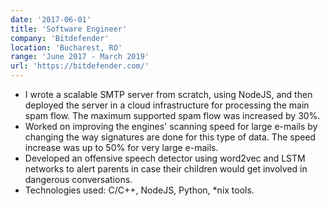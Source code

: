 ```yaml
---
date: '2017-06-01'
title: 'Software Engineer'
company: 'Bitdefender'
location: 'Bucharest, RO'
range: 'June 2017 - March 2019'
url: 'https://bitdefender.com/'
---
```


- I wrote a scalable SMTP server from scratch, using NodeJS, and then deployed the server in a cloud infrastructure for processing the main spam flow. The maximum supported spam flow was increased by 30\%.
- Worked on improving the engines' scanning speed for large e-mails by changing the way signatures are done for this type of data. The speed increase was up to 50\% for very large e-mails.
- Developed an offensive speech detector using word2vec and LSTM networks to alert parents in case their children would get involved in dangerous conversations.
- Technologies used: C/C++, NodeJS, Python, *nix tools.
